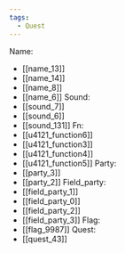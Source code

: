 ```yaml
---
tags:
  - Quest
---
```

Name:
- [[name_13]]
- [[name_14]]
- [[name_8]]
- [[name_6]]
Sound:
- [[sound_7]]
- [[sound_6]]
- [[sound_131]]
Fn:
- [[u4121_function6]]
- [[u4121_function3]]
- [[u4121_function4]]
- [[u4121_function5]]
Party:
- [[party_3]]
- [[party_2]]
Field_party:
- [[field_party_1]]
- [[field_party_0]]
- [[field_party_2]]
- [[field_party_3]]
Flag:
- [[flag_9987]]
Quest:
- [[quest_43]]
